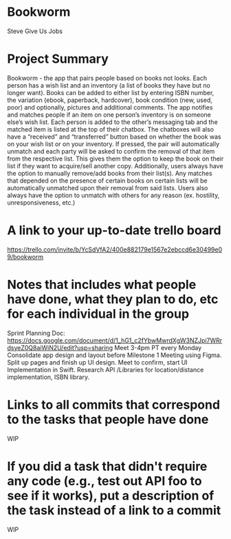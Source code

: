 # Bookworm
Steve Give Us Jobs

# Project Summary
Bookworm - the app that pairs people based on books not looks.
Each person has a wish list and an inventory (a list of books they have but no longer want). Books can be added to either list by entering ISBN number, the variation (ebook, paperback, hardcover), book condition (new, used, poor) and optionally, pictures and additional comments. The app notifies and matches people if an item on one person’s inventory is on someone else’s wish list. Each person is added to the other’s messaging tab and the matched item is listed at the top of their chatbox. The chatboxes will also have a “received” and “transferred” button based on whether the book was on your wish list or on your inventory. If pressed, the pair will automatically unmatch and each party will be asked to confirm the removal of that item from the respective list. This gives them the option to keep the book on their list if they want to acquire/sell another copy. Additionally, users always have the option to manually remove/add books from their list(s). Any matches that depended on the presence of certain books on certain lists will be automatically unmatched upon their removal from said lists. Users also always have the option to unmatch with others for any reason (ex. hostility, unresponsiveness, etc.)

# A link to your up-to-date trello board
https://trello.com/invite/b/YcSdVfA2/400e882179e1567e2ebccd6e30499e09/bookworm

# Notes that includes what people have done, what they plan to do, etc for each individual in the group
Sprint Planning Doc: https://docs.google.com/document/d/1_hG1_c2fYbwMwrdXgW3NZJpi7WRrdsyeZ0Q8aiWiN2U/edit?usp=sharing
Meet 3-4pm PT every Monday
Consolidate app design and layout before Milestone 1 Meeting using Figma.
Split up pages and finish up UI design. Meet to confirm, start UI Implementation in Swift.
Research API /Libraries for location/distance implementation, ISBN library. 

# Links to all commits that correspond to the tasks that people have done
WIP

# If you did a task that didn't require any code (e.g., test out API foo to see if it works), put a description of the task instead of a link to a commit
WIP
